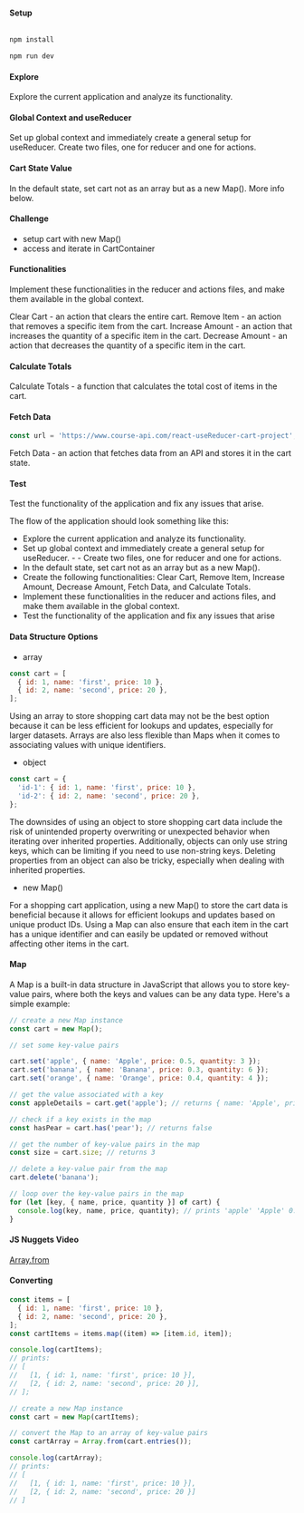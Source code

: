 #### Setup

```sh

npm install
```

```sh
npm run dev
```

#### Explore

Explore the current application and analyze its functionality.

#### Global Context and useReducer

Set up global context and immediately create a general setup for useReducer. Create two files, one for reducer and one for actions.

#### Cart State Value

In the default state, set cart not as an array but as a new Map().
More info below.

#### Challenge

- setup cart with new Map()
- access and iterate in CartContainer

#### Functionalities

Implement these functionalities in the reducer and actions files, and make them available in the global context.

Clear Cart - an action that clears the entire cart.
Remove Item - an action that removes a specific item from the cart.
Increase Amount - an action that increases the quantity of a specific item in the cart.
Decrease Amount - an action that decreases the quantity of a specific item in the cart.

#### Calculate Totals

Calculate Totals - a function that calculates the total cost of items in the cart.

#### Fetch Data

```js
const url = 'https://www.course-api.com/react-useReducer-cart-project';
```

Fetch Data - an action that fetches data from an API and stores it in the cart state.

#### Test

Test the functionality of the application and fix any issues that arise.

The flow of the application should look something like this:

- Explore the current application and analyze its functionality.
- Set up global context and immediately create a general setup for useReducer. - - Create two files, one for reducer and one for actions.
- In the default state, set cart not as an array but as a new Map().
- Create the following functionalities: Clear Cart, Remove Item, Increase Amount, Decrease Amount, Fetch Data, and Calculate Totals.
- Implement these functionalities in the reducer and actions files, and make them available in the global context.
- Test the functionality of the application and fix any issues that arise

#### Data Structure Options

- array

```js
const cart = [
  { id: 1, name: 'first', price: 10 },
  { id: 2, name: 'second', price: 20 },
];
```

Using an array to store shopping cart data may not be the best option because it can be less efficient for lookups and updates, especially for larger datasets. Arrays are also less flexible than Maps when it comes to associating values with unique identifiers.

- object

```js
const cart = {
  'id-1': { id: 1, name: 'first', price: 10 },
  'id-2': { id: 2, name: 'second', price: 20 },
};
```

The downsides of using an object to store shopping cart data include the risk of unintended property overwriting or unexpected behavior when iterating over inherited properties. Additionally, objects can only use string keys, which can be limiting if you need to use non-string keys. Deleting properties from an object can also be tricky, especially when dealing with inherited properties.

- new Map()

For a shopping cart application, using a new Map() to store the cart data is beneficial because it allows for efficient lookups and updates based on unique product IDs. Using a Map can also ensure that each item in the cart has a unique identifier and can easily be updated or removed without affecting other items in the cart.

#### Map

A Map is a built-in data structure in JavaScript that allows you to store key-value pairs, where both the keys and values can be any data type. Here's a simple example:

```js
// create a new Map instance
const cart = new Map();

// set some key-value pairs

cart.set('apple', { name: 'Apple', price: 0.5, quantity: 3 });
cart.set('banana', { name: 'Banana', price: 0.3, quantity: 6 });
cart.set('orange', { name: 'Orange', price: 0.4, quantity: 4 });

// get the value associated with a key
const appleDetails = cart.get('apple'); // returns { name: 'Apple', price: 0.5, quantity: 3 }

// check if a key exists in the map
const hasPear = cart.has('pear'); // returns false

// get the number of key-value pairs in the map
const size = cart.size; // returns 3

// delete a key-value pair from the map
cart.delete('banana');

// loop over the key-value pairs in the map
for (let [key, { name, price, quantity }] of cart) {
  console.log(key, name, price, quantity); // prints 'apple' 'Apple' 0.5 3, 'banana' 'Banana' 0.3 6, 'orange' 'Orange' 0.4 4
}
```

#### JS Nuggets Video

[Array.from](https://www.youtube.com/watch?v=zg1Bv4xubwo&list=PLnHJACx3NwAfRUcuKaYhZ6T5NRIpzgNGJ&index=11)

#### Converting

```js
const items = [
  { id: 1, name: 'first', price: 10 },
  { id: 2, name: 'second', price: 20 },
];
const cartItems = items.map((item) => [item.id, item]);

console.log(cartItems);
// prints:
// [
//   [1, { id: 1, name: 'first', price: 10 }],
//   [2, { id: 2, name: 'second', price: 20 }],
// ];

// create a new Map instance
const cart = new Map(cartItems);

// convert the Map to an array of key-value pairs
const cartArray = Array.from(cart.entries());

console.log(cartArray);
// prints:
// [
//   [1, { id: 1, name: 'first', price: 10 }],
//   [2, { id: 2, name: 'second', price: 20 }]
// ]
```
